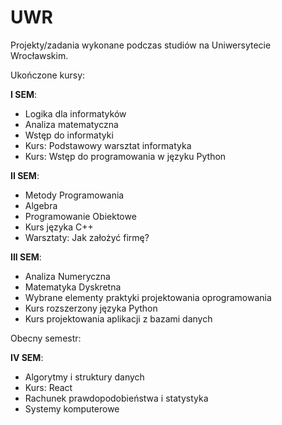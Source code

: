 # UWR
Projekty/zadania wykonane podczas studiów na Uniwersytecie Wrocławskim.

Ukończone kursy:

**I SEM**:
- Logika dla informatyków
- Analiza matematyczna
- Wstęp do informatyki
- Kurs: Podstawowy warsztat informatyka
- Kurs: Wstęp do programowania w języku Python
  
**II SEM**:
- Metody Programowania
- Algebra
- Programowanie Obiektowe
- Kurs języka C++
- Warsztaty: Jak założyć firmę?

**III SEM**:
- Analiza Numeryczna
- Matematyka Dyskretna
- Wybrane elementy praktyki projektowania oprogramowania
- Kurs rozszerzony języka Python
- Kurs projektowania aplikacji z bazami danych

Obecny semestr:

**IV SEM**:
- Algorytmy i struktury danych
- Kurs: React
- Rachunek prawdopodobieństwa i statystyka
- Systemy komputerowe
